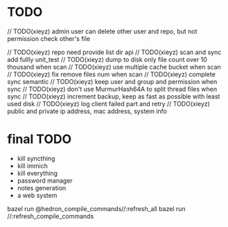 # TODO
// TODO(xieyz) admin user can delete other user and repo, but not permission check other's file


// TODO(xieyz) repo need provide list dir api
// TODO(xieyz) scan and sync add fullly unit_test
// TODO(xieyz) dump to disk only file count over 10 thousand when scan
// TODO(xieyz) use multiple cache bucket when scan
// TODO(xieyz) fix remove files num when scan
// TODO(xieyz) complete sync semantic
// TODO(xieyz) keep user and group and permission when sync
// TODO(xieyz) don't use MurmurHash64A to split thread files when sync
// TODO(xieyz) increment backup, keep as fast as possible with least used disk
// TODO(xieyz) log client failed part and retry
// TODO(xieyz) public and private ip address, mac address, system info


# final TODO
* kill syncthing
* kill immich
* kill everything
* password manager
* notes generation
* a web system

bazel run @hedron_compile_commands//:refresh_all
bazel run //:refresh_compile_commands
